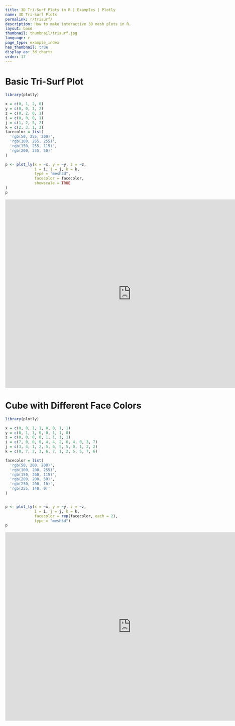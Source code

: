 ```yaml
---
title: 3D Tri-Surf Plots in R | Examples | Plotly
name: 3D Tri-Surf Plots
permalink: r/trisurf/
description: How to make interactive 3D mesh plots in R.
layout: base
thumbnail: thumbnail/trisurf.jpg
language: r
page_type: example_index
has_thumbnail: true
display_as: 3d_charts
order: 17
---
```


# Basic Tri-Surf Plot

```r
library(plotly)

x = c(0, 1, 2, 0)
y = c(0, 0, 1, 2)
z = c(0, 2, 0, 1)
i = c(0, 0, 0, 1)
j = c(1, 2, 3, 2)
k = c(2, 3, 1, 3)
facecolor = list(
  'rgb(50, 255, 200)',
  'rgb(100, 255, 255)',
  'rgb(150, 255, 115)',
  'rgb(200, 255, 50)'
)

p <- plot_ly(x = ~x, y = ~y, z = ~z,
             i = i, j = j, k = k,
             type = "mesh3d",
             facecolor = facecolor,
             showscale = TRUE
)
p
```
<iframe height="600" id="igraph" scrolling="no" seamless="seamless" src="https://plot.ly/~RPlotBot/3030.embed" width="800" frameBorder="0"></iframe>

# Cube with Different Face Colors

```r
library(plotly)

x = c(0, 0, 1, 1, 0, 0, 1, 1)
y = c(0, 1, 1, 0, 0, 1, 1, 0)
z = c(0, 0, 0, 0, 1, 1, 1, 1)
i = c(7, 0, 0, 0, 4, 4, 2, 6, 4, 0, 3, 7)
j = c(3, 4, 1, 2, 5, 6, 5, 5, 0, 1, 2, 2)
k = c(0, 7, 2, 3, 6, 7, 1, 2, 5, 5, 7, 6)

facecolor = list(
  'rgb(50, 200, 200)',
  'rgb(100, 200, 255)',
  'rgb(150, 200, 115)',
  'rgb(200, 200, 50)',
  'rgb(230, 200, 10)',
  'rgb(255, 140, 0)'
)


p <- plot_ly(x = ~x, y = ~y, z = ~z,
             i = i, j = j, k = k,
             facecolor = rep(facecolor, each = 2),
             type = "mesh3d")
p
```

<iframe height="600" id="igraph" scrolling="no" seamless="seamless" src="https://plot.ly/~RPlotBot/3032.embed" width="800" frameBorder="0"></iframe>
